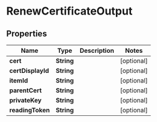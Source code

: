 

# RenewCertificateOutput


## Properties

Name | Type | Description | Notes
------------ | ------------- | ------------- | -------------
**cert** | **String** |  |  [optional]
**certDisplayId** | **String** |  |  [optional]
**itemId** | **String** |  |  [optional]
**parentCert** | **String** |  |  [optional]
**privateKey** | **String** |  |  [optional]
**readingToken** | **String** |  |  [optional]



